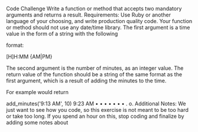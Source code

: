 Code Challenge
Write a function or method that accepts two mandatory arguments and returns a result.
Requirements:
Use Ruby or another language of your choosing, and write production quality code.
Your function or method should not use any date/time library.
The first argument is a time value in the form of a string with the following

 format:

[H]H:MM {AM|PM}


The second argument is the number of minutes, as an integer value.
The return value of the function should be a string of the same format as the first
argument, which is a result of adding the minutes to the time.


For example
would return

add_minutes('9:13 AM', 10)
9:23 AM
• • •
• •
• •
.
  o.
 Additional Notes:
 We just want to see how you code, so this exercise is not meant to be too hard or
 take too long.
 If you spend an hour on this, stop coding and finalize by adding some notes about
